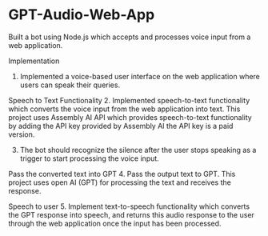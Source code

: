 # GPT-Audio-Web-App

 Built a bot using Node.js which accepts and processes voice input from a web application. 

Implementation 
1. Implemented a voice-based user interface on the web application where users can speak their queries. 

Speech to Text Functionality
2. Implemented speech-to-text functionality which converts the voice input from the web application into text. This project uses Assembly AI API which provides speech-to-text functionality by adding the API key provided by Assembly AI the API key is a paid version.

3. The bot should recognize the silence after the user stops speaking as a trigger to start processing the voice input. 

Pass the converted text into GPT 
4. Pass the output text to GPT. This project uses open AI (GPT) for processing the text and receives the response.

Speech to user
5. Implement text-to-speech functionality which converts the GPT response into speech, and returns this audio response to the user through the web application once the input has been processed.
